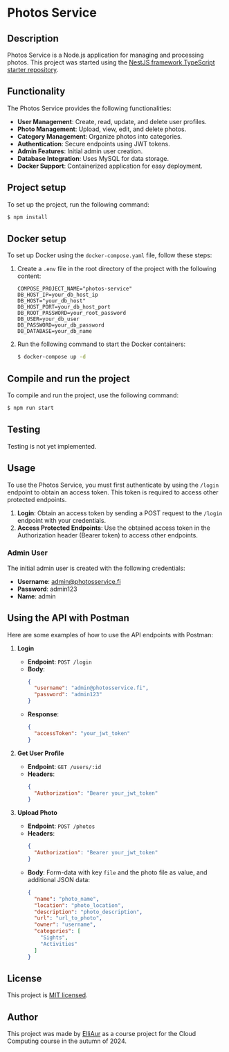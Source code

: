 # Photos Service

## Description

Photos Service is a Node.js application for managing and processing photos. This project was started using the [NestJS framework TypeScript starter repository](https://github.com/nestjs/nest).

## Functionality

The Photos Service provides the following functionalities:

- **User Management**: Create, read, update, and delete user profiles.
- **Photo Management**: Upload, view, edit, and delete photos.
- **Category Management**: Organize photos into categories.
- **Authentication**: Secure endpoints using JWT tokens.
- **Admin Features**: Initial admin user creation.
- **Database Integration**: Uses MySQL for data storage.
- **Docker Support**: Containerized application for easy deployment.

## Project setup

To set up the project, run the following command:

```bash
$ npm install
```

## Docker setup

To set up Docker using the `docker-compose.yaml` file, follow these steps:

1. Create a `.env` file in the root directory of the project with the following content:

    ```properties
    COMPOSE_PROJECT_NAME="photos-service"
    DB_HOST_IP=your_db_host_ip
    DB_HOST="your_db_host"
    DB_HOST_PORT=your_db_host_port
    DB_ROOT_PASSWORD=your_root_password
    DB_USER=your_db_user
    DB_PASSWORD=your_db_password
    DB_DATABASE=your_db_name
    ```

2. Run the following command to start the Docker containers:

    ```bash
    $ docker-compose up -d
    ```

## Compile and run the project

To compile and run the project, use the following command:

```bash
$ npm run start
```

## Testing

Testing is not yet implemented.

## Usage

To use the Photos Service, you must first authenticate by using the `/login` endpoint to obtain an access token. This token is required to access other protected endpoints.

1. **Login**: Obtain an access token by sending a POST request to the `/login` endpoint with your credentials.
2. **Access Protected Endpoints**: Use the obtained access token in the Authorization header (Bearer token) to access other endpoints.

### Admin User

The initial admin user is created with the following credentials:

- **Username**: admin@photosservice.fi
- **Password**: admin123
- **Name**: admin

## Using the API with Postman

Here are some examples of how to use the API endpoints with Postman:

1. **Login**

    - **Endpoint**: `POST /login`
    - **Body**: 
      ```json
      {
        "username": "admin@photosservice.fi",
        "password": "admin123"
      }
      ```
    - **Response**: 
      ```json
      {
        "accessToken": "your_jwt_token"
      }
      ```

2. **Get User Profile**

    - **Endpoint**: `GET /users/:id`
    - **Headers**: 
      ```json
      {
        "Authorization": "Bearer your_jwt_token"
      }
      ```

3. **Upload Photo**

    - **Endpoint**: `POST /photos`
    - **Headers**: 
      ```json
      {
        "Authorization": "Bearer your_jwt_token"
      }
      ```
    - **Body**: Form-data with key `file` and the photo file as value, and additional JSON data:
      ```json
      {
        "name": "photo_name",
        "location": "photo_location",
        "description": "photo_description",
        "url": "url_to_photo",
        "owner": "username",
        "categories": [
          "Sights",
          "Activities"
        ]
      }
      ```

## License

This project is [MIT licensed](https://github.com/nestjs/nest/blob/master/LICENSE).

## Author

This project was made by [ElliAur](https://github.com/ElliAur) as a course project for the Cloud Computing course in the autumn of 2024.
